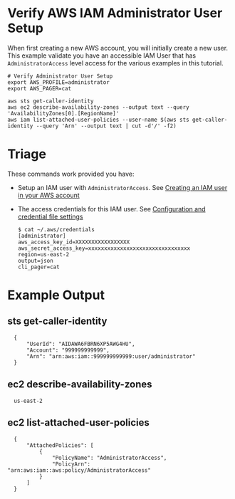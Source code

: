 # Verify AWS IAM Administrator User Setup

When first creating a new AWS account, you will initially create a new user. This example validate you have an accessible IAM User that has `AdministratorAccess` level access for the various examples in this tutorial.

    # Verify Administrator User Setup
    export AWS_PROFILE=administrator  
    export AWS_PAGER=cat

    aws sts get-caller-identity
    aws ec2 describe-availability-zones --output text --query 'AvailabilityZones[0].[RegionName]'
    aws iam list-attached-user-policies --user-name $(aws sts get-caller-identity --query 'Arn' --output text | cut -d'/' -f2)


# Triage

These commands work provided you have:
- Setup an IAM user with `AdministratorAccess`. See <a href="https://docs.aws.amazon.com/IAM/latest/UserGuide/id_users_create.html">Creating an IAM user in your AWS account</a>
- The access credentials for this IAM user. See <a href="https://docs.aws.amazon.com/cli/latest/userguide/cli-configure-files.html">Configuration and credential file settings</a>


      $ cat ~/.aws/credentials
      [administrator]
      aws_access_key_id=XXXXXXXXXXXXXXXXX
      aws_secret_access_key=xxxxxxxxxxxxxxxxxxxxxxxxxxxxxxxx
      region=us-east-2
      output=json
      cli_pager=cat

# Example Output

## sts get-caller-identity

      {
          "UserId": "AIDAWA6FBRN6XP5AWG4HU",
          "Account": "999999999999",
          "Arn": "arn:aws:iam::999999999999:user/administrator"
      }

## ec2 describe-availability-zones

      us-east-2


## ec2 list-attached-user-policies
      {
          "AttachedPolicies": [
              {
                  "PolicyName": "AdministratorAccess",
                  "PolicyArn": "arn:aws:iam::aws:policy/AdministratorAccess"
              }
          ]
      }
